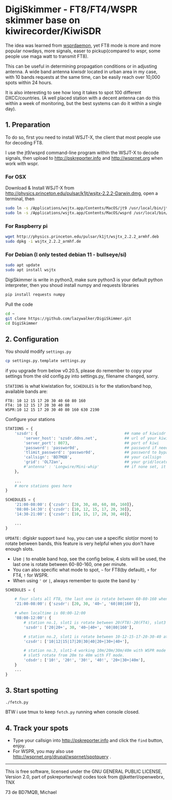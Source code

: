# DigiSkimmer - FT8/FT4/WSPR skimmer base on kiwirecorder/KiwiSDR
The idea was learned from [wsprdaemon](https://raw.githubusercontent.com/rrobinett/wsprdaemon), yet FT8 mode is more and more popular nowdays, more signals, easer to pickup(compared to wspr, some people use maga watt to transmit FT8). 

This can be useful in determining propagation conditions or in adjusting antenna. A wide band antenna kiwisdr located in urban area in my case, with 10 bands requests at the same time, can be easily reach over 10,000 spots within 24 hours.

It is also interesting to see how long it takes to spot 100 different DXCC/countries. (A well placed station with a decent antenna can do this within a week of monitoring, but the best systems can do it within a single day).

## 1. Preparation
To do so, first you need to install WSJT-X, the client that most people use for decoding FT8.

I use the jt9/wsprd command-line program within the WSJT-X to decode signals, then upload to http://pskreporter.info and http://wsprnet.org when work with wspr.

### For OSX

Download & Install WSJT-X from http://physics.princeton.edu/pulsar/k1jt/wsjtx-2.2.2-Darwin.dmg, open a terminal, then

```bash
sudo ln -s /Applications/wsjtx.app/Contents/MacOS/jt9 /usr/local/bin/jt9
sudo ln -s /Applications/wsjtx.app/Contents/MacOS/wsprd /usr/local/bin/wsprd
```

### For Raspberry pi
```bash
wget http://physics.princeton.edu/pulsar/k1jt/wsjtx_2.2.2_armhf.deb
sudo dpkg -i wsjtx_2.2.2_armhf.de
```

### For Debian (I only tested debian 11 - bullseye/si)
```bash
sudo apt update
sudo apt install wsjtx
```

DigiSkimmer is write in python3, make sure python3 is your default python interpreter, then you shoud install numpy and requests libraries
```bash
pip install requests numpy
```

Pull the code 
```bash
cd ~
git clone https://github.com/lazywalker/DigiSkimmer.git
cd DigiSkimmer
```

## 2. Configuration
You should modify `settings.py`

```bash
cp settings.py.template settings.py
```
if you upgrade from below v0.20.5, please do remember to copy your settings from the old config.py into settings.py, filename changed, sorry.

`STATIONS` is what kiwistation for, `SCHEDULES` is for the station/band hop, available bands are:
```
FT8: 10 12 15 17 20 30 40 60 80 160
FT4: 10 12 15 17 20 30 40 80
WSPR:10 12 15 17 20 30 40 80 160 630 2190
```

Configure your stations

```python
STATIONS = {
    'szsdr': {                                      ## name of kiwisdr station
        'server_host': 'szsdr.ddns.net',            ## url of your kiwisdr station
        'server_port': 8073,                        ## port of kiwi
        'password': 'passwor0d',                    ## password if needed
        'tlimit_password': 'passwor0d',             ## password to bypass time limited, if needed
        'callsign': 'BD7MQB',                       ## your callsign
        'grid': 'OL72an',                           ## your grid/locator, if none set will use the kiwisdr's setting
        #'antenna' : 'Longwire/Mini-whip'           ## if none set, it'll read the antenna information from the kiwisdr
    },
    
    ...
    # more stations goes here
}

SCHEDULES = {
    '21:00-08:00': {'czsdr': [20, 30, 40, 60, 80, 160]},
    '08:00-14:30': {'czsdr': [10, 12, 15, 17, 20, 30]},
    '14:30-21:00': {'czsdr': [10, 15, 17, 20, 30, 40]},

    ...
}

```

`UPDATE:` digiskr support `band hop`, you can use a specific slot(or more) to rotate between bands, this feature is very helpful when you don't have enough slots. 

* Use `|` to enable band hop, see the config below, 4 slots will be used, the last one is rotate between 60-80-160, one per minute.
* You can also specific what mode to spot, `~` for FT8(by default), `+` for FT4, `!` for WSPR.
* When using `'` or `|`, always remember to quote the band by `'`

```python
SCHEDULES = {

    # four slots all FT8, the last one is rotate between 60-80-160 when localtime is 21:00-08:00
    '21:00-08:00': {'szsdr': [20, 30, '40~', '60|80|160']},    

    # when localtime is 08:00-12:00
    '08:00-12:00': {
        # station no.1, slot1 is rotate between 20(FT8)-20(FT4), slot3 is 40(FT8)-40(FT4)
        'szsdr': ['20|20+', 30, '40~|40+', '60|80|160'],

        # station no.2, slot1 is rotate between 10-12-15-17-20-30-40 at FT8 mode, then 20-30-40 at FT4 mode
        'czsdr': ['10|12|15|17|20|30|40|20+|30+|40+'],

        # station no.3, slot1-4 working 10m/20m/30m/40m with WSPR mode at the same time, 
        # slot5 rotate from 20m to 40m with FT mode.
        'cdsdr': ['10!', '20!', '30!', '40!', '20+|30+|40m'],
    }
    ...
}

```


## 3. Start spotting
```bash
./fetch.py
```

BTW i use tmux to keep `fetch.py` running when console closed.

## 4. Track your spots
- Type your callsign into http://pskreporter.info and click the `find` button, enjoy. 
- For WSPR, you may also use http://wsprnet.org/drupal/wsprnet/spotquery .

---
This is free software, licensed under the GNU GENERAL PUBLIC LICENSE, Version 2.0, part of pskreporter/wsjt codes took from @jketterl/openwebrx, TNX

73 de BD7MQB, Michael